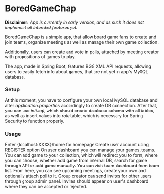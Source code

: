# BoredGameChap

**Disclaimer:**
_App is currently in early version, and as such it does not implement all intended features yet._

BoredGameChap is a simple app, that allow board game fans to create and join teams, organize meetings as well as manage their own game collection.

Additionally, users can create and vote in polls, attached by meeting creator with propositions of games to play.

The app, made in Spring Boot, features BGG XML API requests, allowing users to easily fetch info about games, that are not yet in app's MySQL database.

### Setup

At this moment, you have to configure your own local MySQL database and alter *application.properties* accordingly to create DB connection.
After that, you can use *init.sql*, which should create database schema with all tables, as well as insert values into _role_ table, which is necessary for Spring Security to function properly.

### Usage

Enter {localhost:XXXX}/home for homepage
Create user account using REGISTER option
On user dashboard you can manage your games, teams.
You can add game to your collection, which will redirect you to form, where you can choose, whether add game from internal DB, search for game through API or add game manually.
You can visit team dashboard from team list. From here, you can see upcoming meetings, create your own and optionally attach poll to it.
Group creator can send invites for other users through group admin panel. Invites should appear on user's dashboard where they can be accepted or rejected.